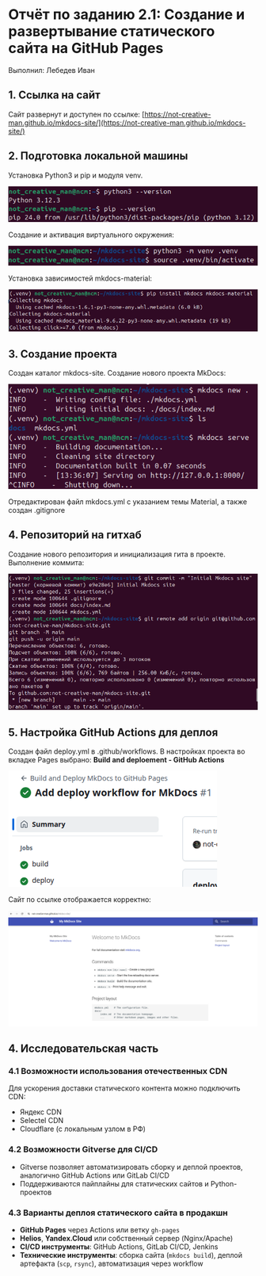 # Отчёт по заданию 2.1: Создание и развертывание статического сайта на GitHub Pages
Выполнил: Лебедев Иван

## 1. Ссылка на сайт
Сайт развернут и доступен по ссылке:
[https://not-creative-man.github.io/mkdocs-site/](https://not-creative-man.github.io/mkdocs-site/)

## 2. Подготовка локальной машины
Установка Python3 и pip и модуля venv. 

![Версии питона](photo/checkVersions.png)

Создание и активация виртуального окружения:

![venv](photo/venv.png)

Установка зависимостей mkdocs-material:

![mkdocs](photo/mkdocs.png)

## 3. Создание проекта

Создан каталог mkdocs-site. 
Создание нового проекта MkDocs:

![mkdocs new](photo/mkdocsNew.png)

Отредактирован файл mkdocs.yml с указанием темы Material, а также создан .gitignore

## 4. Репозиторий на гитхаб

Создание нового репозитория и инициализация гита в проекте. Выполнение коммита:

![commit initial](photo/commitInit.png)

## 5. Настройка GitHub Actions для деплоя

Создан файл deploy.yml в .github/workflows.
В настройках проекта во вкладке Pages выбрано: **Build and deploement - GitHub Actions**

![deploy](photo/deploy.png)

Сайт по ссылке отображается корректно:

![Сайт](photo/site.png)

## 4. Исследовательская часть

### 4.1 Возможности использования отечественных CDN

Для ускорения доставки статического контента можно подключить CDN:
 - Яндекс CDN
 - Selectel CDN
 - Cloudflare (с локальным узлом в РФ)

### 4.2 Возможности Gitverse для CI/CD
- Gitverse позволяет автоматизировать сборку и деплой проектов, аналогично GitHub Actions или GitLab CI/CD
- Поддерживаются пайплайны для статических сайтов и Python-проектов

### 4.3 Варианты деплоя статического сайта в продакшн
- **GitHub Pages** через Actions или ветку `gh-pages`
- **Helios**, **Yandex.Cloud** или собственный сервер (Nginx/Apache)
- **CI/CD инструменты**: GitHub Actions, GitLab CI/CD, Jenkins
- **Технические инструменты**: сборка сайта (`mkdocs build`), деплой артефакта (`scp`, `rsync`), автоматизация через workflow
